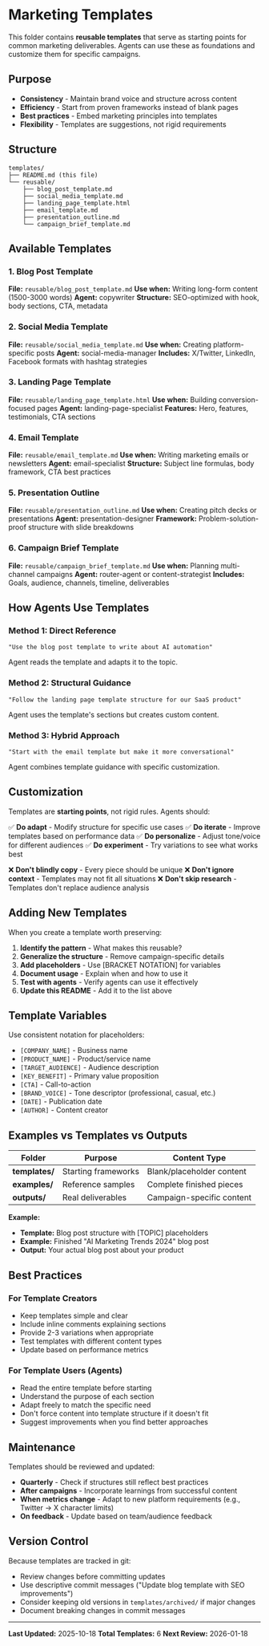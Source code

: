 # Marketing Templates

This folder contains **reusable templates** that serve as starting points for common marketing deliverables. Agents can use these as foundations and customize them for specific campaigns.

## Purpose

- **Consistency** - Maintain brand voice and structure across content
- **Efficiency** - Start from proven frameworks instead of blank pages
- **Best practices** - Embed marketing principles into templates
- **Flexibility** - Templates are suggestions, not rigid requirements

## Structure

```
templates/
├── README.md (this file)
└── reusable/
    ├── blog_post_template.md
    ├── social_media_template.md
    ├── landing_page_template.html
    ├── email_template.md
    ├── presentation_outline.md
    └── campaign_brief_template.md
```

## Available Templates

### 1. Blog Post Template
**File:** `reusable/blog_post_template.md`
**Use when:** Writing long-form content (1500-3000 words)
**Agent:** copywriter
**Structure:** SEO-optimized with hook, body sections, CTA, metadata

### 2. Social Media Template
**File:** `reusable/social_media_template.md`
**Use when:** Creating platform-specific posts
**Agent:** social-media-manager
**Includes:** X/Twitter, LinkedIn, Facebook formats with hashtag strategies

### 3. Landing Page Template
**File:** `reusable/landing_page_template.html`
**Use when:** Building conversion-focused pages
**Agent:** landing-page-specialist
**Features:** Hero, features, testimonials, CTA sections

### 4. Email Template
**File:** `reusable/email_template.md`
**Use when:** Writing marketing emails or newsletters
**Agent:** email-specialist
**Structure:** Subject line formulas, body framework, CTA best practices

### 5. Presentation Outline
**File:** `reusable/presentation_outline.md`
**Use when:** Creating pitch decks or presentations
**Agent:** presentation-designer
**Framework:** Problem-solution-proof structure with slide breakdowns

### 6. Campaign Brief Template
**File:** `reusable/campaign_brief_template.md`
**Use when:** Planning multi-channel campaigns
**Agent:** router-agent or content-strategist
**Includes:** Goals, audience, channels, timeline, deliverables

## How Agents Use Templates

### Method 1: Direct Reference
```
"Use the blog post template to write about AI automation"
```
Agent reads the template and adapts it to the topic.

### Method 2: Structural Guidance
```
"Follow the landing page template structure for our SaaS product"
```
Agent uses the template's sections but creates custom content.

### Method 3: Hybrid Approach
```
"Start with the email template but make it more conversational"
```
Agent combines template guidance with specific customization.

## Customization

Templates are **starting points**, not rigid rules. Agents should:

✅ **Do adapt** - Modify structure for specific use cases
✅ **Do iterate** - Improve templates based on performance data
✅ **Do personalize** - Adjust tone/voice for different audiences
✅ **Do experiment** - Try variations to see what works best

❌ **Don't blindly copy** - Every piece should be unique
❌ **Don't ignore context** - Templates may not fit all situations
❌ **Don't skip research** - Templates don't replace audience analysis

## Adding New Templates

When you create a template worth preserving:

1. **Identify the pattern** - What makes this reusable?
2. **Generalize the structure** - Remove campaign-specific details
3. **Add placeholders** - Use [BRACKET NOTATION] for variables
4. **Document usage** - Explain when and how to use it
5. **Test with agents** - Verify agents can use it effectively
6. **Update this README** - Add it to the list above

## Template Variables

Use consistent notation for placeholders:

- `[COMPANY_NAME]` - Business name
- `[PRODUCT_NAME]` - Product/service name
- `[TARGET_AUDIENCE]` - Audience description
- `[KEY_BENEFIT]` - Primary value proposition
- `[CTA]` - Call-to-action
- `[BRAND_VOICE]` - Tone descriptor (professional, casual, etc.)
- `[DATE]` - Publication date
- `[AUTHOR]` - Content creator

## Examples vs Templates vs Outputs

| Folder | Purpose | Content Type |
|--------|---------|--------------|
| **templates/** | Starting frameworks | Blank/placeholder content |
| **examples/** | Reference samples | Complete finished pieces |
| **outputs/** | Real deliverables | Campaign-specific content |

**Example:**
- **Template:** Blog post structure with [TOPIC] placeholders
- **Example:** Finished "AI Marketing Trends 2024" blog post
- **Output:** Your actual blog post about your product

## Best Practices

### For Template Creators
- Keep templates simple and clear
- Include inline comments explaining sections
- Provide 2-3 variations when appropriate
- Test templates with different content types
- Update based on performance metrics

### For Template Users (Agents)
- Read the entire template before starting
- Understand the purpose of each section
- Adapt freely to match the specific need
- Don't force content into template structure if it doesn't fit
- Suggest improvements when you find better approaches

## Maintenance

Templates should be reviewed and updated:
- **Quarterly** - Check if structures still reflect best practices
- **After campaigns** - Incorporate learnings from successful content
- **When metrics change** - Adapt to new platform requirements (e.g., Twitter → X character limits)
- **On feedback** - Update based on team/audience feedback

## Version Control

Because templates are tracked in git:
- Review changes before committing updates
- Use descriptive commit messages ("Update blog template with SEO improvements")
- Consider keeping old versions in `templates/archived/` if major changes
- Document breaking changes in commit messages

---

**Last Updated:** 2025-10-18
**Total Templates:** 6
**Next Review:** 2026-01-18
